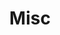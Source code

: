 ---
title: Misc
permalink: /portfolio/misc
portfolio_cards:
    -   card_uri: /portfolio/misc/cl2c-logo.png
        card_mod: subwide
    -   card_uri: /portfolio/misc/gsf_logo.png
        card_mod: wide
---